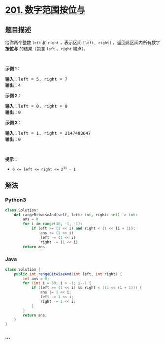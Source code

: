 # [201. 数字范围按位与](https://leetcode-cn.com/problems/bitwise-and-of-numbers-range)



## 题目描述

<!-- 这里写题目描述 -->

<p>给你两个整数 <code>left</code> 和 <code>right</code> ，表示区间 <code>[left, right]</code> ，返回此区间内所有数字 <strong>按位与</strong> 的结果（包含 <code>left</code> 、<code>right</code> 端点）。</p>

<p> </p>

<p><strong>示例 1：</strong></p>

<pre>
<strong>输入：</strong>left = 5, right = 7
<strong>输出：</strong>4
</pre>

<p><strong>示例 2：</strong></p>

<pre>
<strong>输入：</strong>left = 0, right = 0
<strong>输出：</strong>0
</pre>

<p><strong>示例 3：</strong></p>

<pre>
<strong>输入：</strong>left = 1, right = 2147483647
<strong>输出：</strong>0
</pre>

<p> </p>

<p><strong>提示：</strong></p>

<ul>
	<li><code>0 <= left <= right <= 2<sup>31</sup> - 1</code></li>
</ul>


## 解法

<!-- 这里可写通用的实现逻辑 -->

<!-- tabs:start -->

### **Python3**

<!-- 这里可写当前语言的特殊实现逻辑 -->

```python
class Solution:
    def rangeBitwiseAnd(self, left: int, right: int) -> int:
        ans = 0
        for i in range(30, -1, -1):
            if left >= (1 << i) and right < (1 << (i + 1)):
                ans += (1 << i)
                left -= (1 << i)
                right -= (1 << i)
        return ans
```

### **Java**

<!-- 这里可写当前语言的特殊实现逻辑 -->

```java
class Solution {
    public int rangeBitwiseAnd(int left, int right) {
        int ans = 0;
        for (int i = 30; i > -1; i--) {
            if (left >= (1 << i) && right < (1L << (i + 1))) {
                ans |= 1 << i;
                left -= 1 << i;
                right -= 1 << i;
            }
        }
        return ans;
    }
}
```

### **...**

```

```

<!-- tabs:end -->
